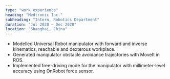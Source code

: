 ```yaml
---
type: "work experience"
heading: "Medtronic Inc."
subheading: "Intern, Robotics Department"
duration: "Jul 2020 – Dec 2020"
location: "Shanghai, China"
---
```


- Modelled Universal Robot manipulator with forward and inverse kinematics, reachable and dexterous workplace.
- Generated manipulator obstacle avoidance trajectories with MoveIt in ROS.
- Implemented free-driving mode for the manipulator with millimeter-level accuracy using OnRobot force sensor.
